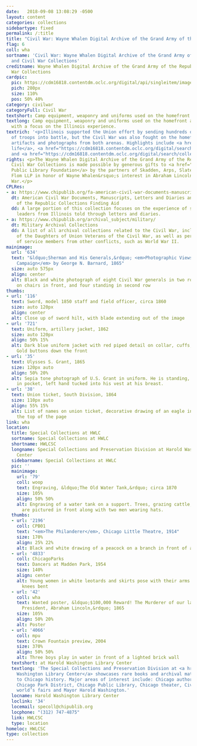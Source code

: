 ```yaml
---
date:   2018-09-08 13:08:29 -0500
layout: content
categories: collections
sidebartype: fixed
permalink: /:title
title: "Civil War: Wayne Whalen Digital Archive of the Grand Army of the Republic and Civil War Collections"
flag: 6
coll: wha
sortname: 'Civil War: Wayne Whalen Digital Archive of the Grand Army of the Republic
  and Civil War Collections'
creditname: Wayne Whalen Digital Archive of the Grand Army of the Republic and Civil
  War Collections
cardpic:
  pic: https://cdm16818.contentdm.oclc.org/digital/api/singleitem/image/wha/341/default.jpg
  pich: 280px
  size: 110%
  pos: 50% 40%
category: civilwar
categoryFull: Civil War
textshort: Camp equipment, weaponry and uniforms used on the homefront and the battlefield.
textlong: Camp equipment, weaponry and uniforms used on the homefront and the battlefield,
  with a focus on the Illinois experience.
textrich: '<p>Illinois supported the Union effort by sending hundreds of thousands
  of troops into battle, but the Civil War was also fought on the homefront. </p><p>Examine
  artifacts and photographs from both arenas. Highlights include <a href="https://cdm16818.contentdm.oclc.org/digital/search/collection/wha/searchterm/camp+life/field/subjeb/mode/all/conn/and/order/title/ad/asc">camp
  life</a>, <a href="https://cdm16818.contentdm.oclc.org/digital/search/collection/wha/searchterm/small+arms/field/all/mode/exact/conn/and/order/nosort/ad/asc">swords</a>
  and <a href="https://cdm16818.contentdm.oclc.org/digital/search/collection/wha/searchterm/clothing/field/all/mode/exact/conn/and/order/nosort/ad/asc">uniforms</a>.</p> '
rights: <p>The Wayne Whalen Digital Archive of the Grand Army of the Republic and
  Civil War Collections is made possible by generous gifts to <a href="http://cplfoundation.org/">Chicago
  Public Library Foundation</a> by the partners of Skadden, Arps, Slate, Meagher &amp;
  Flom LLP in honor of Wayne Whalen&rsquo;s interest in Abraham Lincoln and the Civil
  War.</p>
CPLRes:
- a: https://www.chipublib.org/fa-american-civil-war-documents-manuscripts-letters-and-diaries-and-grand-army-of-the-republic-collection/
  dt: American Civil War Documents, Manuscripts, Letters and Diaries and Grand Army
    of the Republic Collections Finding Aid
  dd: A large portion of this collection focuses on the experience of soldiers and
    leaders from Illinois told through letters and diaries.
- a: https://www.chipublib.org/archival_subject/military/
  dt: Military Archival Collections
  dd: A list of all archival collections related to the Civil War, including records
    of the Daughters of Union Veterans of the Civil War, as well as personal collections
    of service members from other conflicts, such as World War II.
mainimage:
  url: '634'
  text: "&ldquo;Sherman and His Generals,&rdquo; <em>Photographic Views of Sherman&rsquo;s
    Campaign</em> by George N. Barnard, 1865"
  size: auto 575px
  align: center
  alt: Black and white photograph of eight Civil War generals in two rows. Four seated
    on chairs in front, and four standing in second row 
thumbs:
- url: '116'
  text: Sword, model 1850 staff and field officer, circa 1860
  size: auto 120px
  align: center
  alt: Close up of sword hilt, with blade extending out of the image
- url: '721'
  text: Uniform, artillery jacket, 1862
  size: auto 120px
  align: 50% 15%
  alt: Dark blue uniform jacket with red piped detail on collar, cuffs, and seams.
    Gold buttons down the front
- url: '35'
  text: Ulysses S. Grant, 1865
  size: 120px auto
  align: 50% 20%
  alt: Sepia tone photograph of U.S. Grant in uniform. He is standing, right hand
    in pocket, left hand tucked into his vest at his breast.
- url: '38'
  text: Union ticket, South Division, 1864
  size: 110px auto
  align: 55% 15%
  alt: List of names on union ticket, decorative drawing of an eagle in a circle at
    the top of the page
link: wha
location:
  title: Special Collections at HWLC
  sortname: Special Collections at HWLC
  shortname: HWLCSC
  longname: Special Collections and Preservation Division at Harold Washington Library
    Center
  sidebarname: Special Collections at HWLC
  pic: ''
  mainimage:
    url: '79'
    coll: woop
    text: Engraving, &ldquo;The Old Water Tank,&rdquo; circa 1870
    size: 105%
    align: 50% 50%
    alt: Engraving of a water tank on a support. Trees, grazing cattle, and a fence
      are pictured in front along with two men wearing hats.
  thumbs:
  - url: '2196'
    coll: CPB01
    text: "<em>The Philanderer</em>, Chicago Little Theatre, 1914"
    size: 170%
    align: 25% 22%
    alt: Black and white drawing of a peacock on a branch in front of an orange circle
  - url: '4833'
    coll: ChicagoParks
    text: Dancers at Madden Park, 1954
    size: 140%
    align: center
    alt: Young women in white leotards and skirts pose with their arms extended and
      knees bent
  - url: '42'
    coll: wha
    text: Wanted poster, &ldquo;$100,000 Reward! The Murderer of our late beloved
      President, Abraham Lincoln,&rdquo; 1865
    size: 105%
    align: 50% 20%
    alt: Poster
  - url: '4066'
    coll: mpu
    text: Crown Fountain preview, 2004
    size: 370%
    align: 50% 50%
    alt: Three boys play in water in front of a lighted brick wall
  textshort: at Harold Washington Library Center
  textlong: 'The Special Collections and Preservation Division at <a href="https://www.chipublib.org/locations/34">Harold
    Washington Library Center</a> showcases rare books and archival material relating
    to Chicago history. Major areas of interest include: Chicago authors and publishing,
    Chicago Park District, Chicago Public Library, Chicago theater, Civil War, Chicago’s
    world’s fairs and Mayor Harold Washington.'
  locname: Harold Washington Library Center
  loclink: '34'
  locemail: specoll@chipublib.org
  locphone: "(312) 747-4875"
  link: HWLCSC
  type: location
homeloc: HWLCSC
type: collection
---
```

